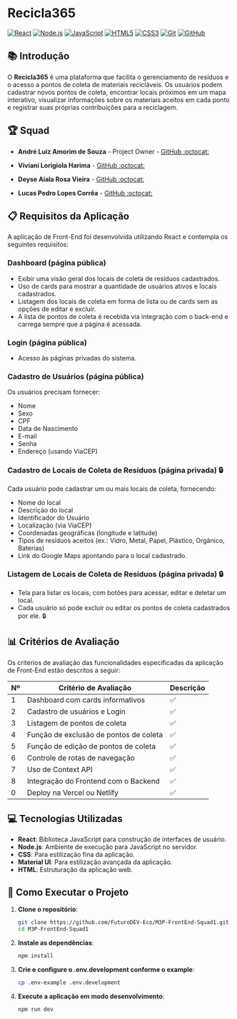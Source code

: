 # Recicla365

[![React](https://img.shields.io/badge/React-17.0.2-blue?style=for-the-badge&logo=react&logoColor=white)](https://reactjs.org/) [![Node.js](https://img.shields.io/badge/Node.js-16.13.1-green?style=for-the-badge&logo=nodedotjs&logoColor=white)](https://nodejs.org/) [![JavaScript](https://img.shields.io/badge/JavaScript-ES6-%23F7DF1E.svg?style=for-the-badge&logo=javascript&logoColor=black)](https://developer.mozilla.org/en-US/docs/Web/JavaScript) [![HTML5](https://img.shields.io/badge/HTML5-%23E34F26.svg?style=for-the-badge&logo=html5&logoColor=white)](https://developer.mozilla.org/en-US/docs/Web/HTML) [![CSS3](https://img.shields.io/badge/CSS3-%231572B6.svg?style=for-the-badge&logo=css3&logoColor=white)](https://developer.mozilla.org/en-US/docs/Web/CSS) [![Git](https://img.shields.io/badge/Git-%23F05033.svg?style=for-the-badge&logo=git&logoColor=white)](https://git-scm.com/) [![GitHub](https://img.shields.io/badge/GitHub-%23181717.svg?style=for-the-badge&logo=github&logoColor=white)](https://github.com)

## 📚 Introdução

O **Recicla365** é uma plataforma que facilita o gerenciamento de resíduos e o acesso a pontos de coleta de materiais recicláveis. Os usuários podem cadastrar novos pontos de coleta, encontrar locais próximos em um mapa interativo, visualizar informações sobre os materiais aceitos em cada ponto e registrar suas próprias contribuições para a reciclagem.

## 🏆 Squad

- **André Luiz Amorim de Souza** - Project Owner - [GitHub :octocat: ](https://github.com/andreluizamorimdev)

- **Viviani Lorigiola Harima** - [GitHub :octocat: ](https://github.com/vivianiharima)

- **Deyse Aiala Rosa Vieira** - [GitHub :octocat: ](https://github.com/deyseaiala)

- **Lucas Pedro Lopes Corrêa** - [GitHub :octocat: ](https://github.com/lucasplcorrea)

## 📋 Requisitos da Aplicação

A aplicação de Front-End foi desenvolvida utilizando React e contempla os seguintes requisitos:

### Dashboard (página pública)

- Exibir uma visão geral dos locais de coleta de resíduos cadastrados.
- Uso de cards para mostrar a quantidade de usuários ativos e locais cadastrados.
- Listagem dos locais de coleta em forma de lista ou de cards sem as opções de editar e excluir.
- A lista de pontos de coleta é recebida via integração com o back-end e carrega sempre que a página é acessada.

### Login (página pública)

- Acesso às páginas privadas do sistema.

### Cadastro de Usuários (página pública)

Os usuários precisam fornecer:

- Nome
- Sexo
- CPF
- Data de Nascimento
- E-mail
- Senha
- Endereço (usando ViaCEP)

### Cadastro de Locais de Coleta de Resíduos (página privada) 🔒

Cada usuário pode cadastrar um ou mais locais de coleta, fornecendo:

- Nome do local
- Descrição do local
- Identificador do Usuário
- Localização (via ViaCEP)
- Coordenadas geográficas (longitude e latitude)
- Tipos de resíduos aceitos (ex.: Vidro, Metal, Papel, Plástico, Orgânico, Baterias)
- Link do Google Maps apontando para o local cadastrado.

### Listagem de Locais de Coleta de Resíduos (página privada) 🔒

- Tela para listar os locais, com botões para acessar, editar e deletar um local.
- Cada usuário só pode excluir ou editar os pontos de coleta cadastrados por ele. 🔒

## 📊 Critérios de Avaliação

Os critérios de avaliação das funcionalidades especificadas da aplicação de Front-End estão descritos a seguir:

| Nº  | Critério de Avaliação                  | Descrição          |
| --- | -------------------------------------- | ------------------ |
| 1   | Dashboard com cards informativos       | :white_check_mark: |
| 2   | Cadastro de usuários e Login           | :white_check_mark: |
| 3   | Listagem de pontos de coleta           | :white_check_mark: |
| 4   | Função de exclusão de pontos de coleta | :white_check_mark: |
| 5   | Função de edição de pontos de coleta   | :white_check_mark: |
| 6   | Controle de rotas de navegação         | :white_check_mark: |
| 7   | Uso de Context API                     | :white_check_mark: |
| 8   | Integração do Frontend com o Backend   | :white_check_mark: |
| 0   | Deploy na Vercel ou Netlify            | :white_check_mark: |

## 💻 Tecnologias Utilizadas

- **React**: Biblioteca JavaScript para construção de interfaces de usuário.
- **Node.js**: Ambiente de execução para JavaScript no servidor.
- **CSS**: Para estilização fina da aplicação.
- **Material UI**: Para estilização avançada da aplicação.
- **HTML**: Estruturação da aplicação web.

## 🚀 Como Executar o Projeto

1. **Clone o repositório**:
   ```bash
   git clone https://github.com/FuturoDEV-Eco/M3P-FrontEnd-Squad1.git
   cd M3P-FrontEnd-Squad1
   ```
2. **Instale as dependências**:
   ```bash
   npm install
   ```
3. **Crie e configure o .env.development conforme o example**:
   ```bash
   cp .env-example .env.development
   ```
4. **Execute a aplicação em modo desenvolvimento**:
   ```bash
   npm run dev
   ```
